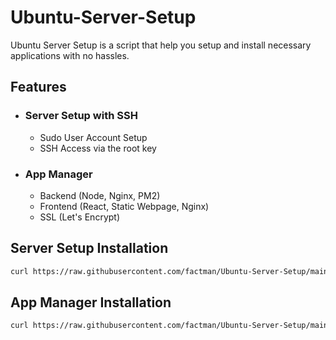 # Ubuntu-Server-Setup

Ubuntu Server Setup is a script that help you setup and install necessary applications with no hassles.

## Features

* ### Server Setup with SSH

  * Sudo User Account Setup
  * SSH Access via the root key

* ### App Manager

  * Backend (Node, Nginx, PM2)
  * Frontend (React, Static Webpage, Nginx)
  * SSL (Let's Encrypt)

## Server Setup Installation

```bash
curl https://raw.githubusercontent.com/factman/Ubuntu-Server-Setup/main/ubuntu-server-setup.sh > ./uss-install.sh && chmod +x ./uss-install.sh && ./uss-install.sh
```

## App Manager Installation

```bash
curl https://raw.githubusercontent.com/factman/Ubuntu-Server-Setup/main/app-manager.sh > ./app-manager.sh && chmod +x ./app-manager.sh && ./app-manager.sh
```
